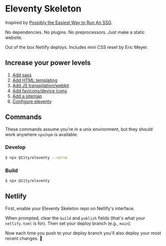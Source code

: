 # Eleventy Skeleton

Inspired by [Possibly the Easiest Way to Run An SSG](https://css-tricks.com/possibly-the-easiest-way-to-run-an-ssg/).

No dependencies. No plugins. No preprocessors. Just make a static website.

Out of the box Netlify deploys. Includes mini CSS reset by Eric Meyer.

## Increase your power levels

1. [Add sass](https://egghead.io/lessons/11ty-add-sass-compiling-and-watch-for-changes-in-eleventy-11ty)
3. [Add HTML templating](https://www.11ty.dev/docs/languages/)
4. [Add JS transpilation/webkit](https://statickit.com/guides/eleventy-webpack)
5. [Add favicons/device icons](https://www.favicon-generator.org/)
6. [Add a sitemap](https://developers.google.com/search/docs/advanced/sitemaps/build-sitemap)
7. [Configure eleventy](https://www.11ty.dev/docs/watch-serve/)

## Commands

These commands assume you're in a unix environment, but they should work anywhere `npx`/`npm` is available.

### Develop

```sh
$ npx @11ty/eleventy --serve
```

### Build

```sh
$ npx @11ty/eleventy
```

## Netlify

First, enable your Eleventy Skeleton repo on Netlify's interface.

When prompted, clear the `build` and `publish` fields (that's what your `netlify.toml` is for). Then set your deploy branch (e.g., `main`).

Now each time you push to your deploy branch you'll also deploy your most recent changes. 🎉
